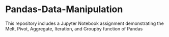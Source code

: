 # Pandas-Data-Manipulation

This repository includes a Jupyter Notebook assignment demonstrating the Melt, Pivot, Aggregate, Iteration, and Groupby function of Pandas
